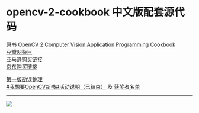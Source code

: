 opencv-2-cookbook 中文版配套源代码
=====================

[原书 OpenCV 2 Computer Vision Application Programming Cookbook](http://www.amazon.cn/OpenCV-2-Computer-Vision-Application-Programming-Cookbook-Laganiere-Robert/dp/1849513244/)<br>
[豆瓣网条目](http://book.douban.com/subject/24846303/)<br>
[亚马逊购买链接](http://www.amazon.cn/OpenCV2%E8%AE%A1%E7%AE%97%E6%9C%BA%E8%A7%86%E8%A7%89%E7%BC%96%E7%A8%8B%E6%89%8B%E5%86%8C-Robert-Laganiere/dp/B00DO9TC6C/)<br>
[京东购买链接](http://item.jd.com/11267855.html)<br>

[第一版勘误整理](https://github.com/vinjn/opencv-2-cookbook-src/issues/62)
<br>
[#我想要OpenCV新书#活动说明（已结束）](https://github.com/vinjn/opencv-2-cookbook-src/issues/1) 及 [获奖者名单](https://github.com/vinjn/opencv-2-cookbook-src/issues?labels=%E8%8E%B7%E5%A5%96%E8%80%85&page=1&state=closed)

----


![](https://raw.github.com/vinjn/vinjn.github.io/master/images/opecv-cookbook-face.jpg)

